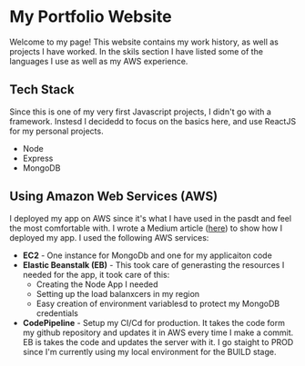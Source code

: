 # My Portfolio Website
Welcome to my page! This website contains my work history, as well as projects I have worked. In the skils section I have listed some of the languages I use as well as my AWS experience. 

## Tech Stack
Since this is one of my very first Javascript projects, I didn't go with a framework. Instesd I decidedd to focus on the basics here, and use ReactJS for my personal projects. 
* Node
* Express
* MongoDB
## Using Amazon Web Services (AWS)
I deployed my app on AWS since it's what I have used in the pasdt and feel the most comfortable with. I wrote a Medium article ([here](https://alan-alban.medium.com/deploying-your-express-js-apps-to-aws-in-7-steps-883d51365406)) to show how I deployed my app. I used the following AWS services:
* **EC2** - One instance for MongoDb and one for my applicaiton code
* **Elastic Beanstalk (EB)** - This took care of generasting the resources I needed for the app, it took care of this:
    * Creating the Node App I needed
    * Setting up the load balanxcers in my region
    * Easy creation of environment variablesd to protect my MongoDB credentials
* **CodePipeline** - Setup my CI/Cd for production. It takes the code form my github repository and updates it in AWS every time I make a commit. EB is takes the code and updates the server with it. I go staight to PROD since I'm currently using my local environment for the BUILD stage. 


